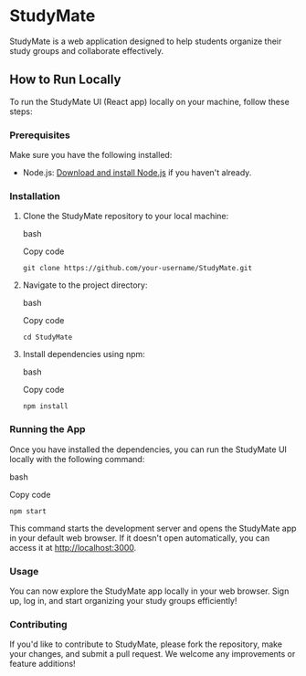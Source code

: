 StudyMate
=========

StudyMate is a web application designed to help students organize their study groups and collaborate effectively.

How to Run Locally
------------------

To run the StudyMate UI (React app) locally on your machine, follow these steps:

### Prerequisites

Make sure you have the following installed:

*   Node.js: [Download and install Node.js](https://nodejs.org/) if you haven't already.

### Installation

1.  Clone the StudyMate repository to your local machine:
    
    bash
    
    Copy code
    
    `git clone https://github.com/your-username/StudyMate.git`
    
2.  Navigate to the project directory:
    
    bash
    
    Copy code
    
    `cd StudyMate`
    
3.  Install dependencies using npm:
    
    bash
    
    Copy code
    
    `npm install`
    

### Running the App

Once you have installed the dependencies, you can run the StudyMate UI locally with the following command:

bash

Copy code

`npm start`

This command starts the development server and opens the StudyMate app in your default web browser. If it doesn't open automatically, you can access it at [http://localhost:3000](http://localhost:3000).

### Usage

You can now explore the StudyMate app locally in your web browser. Sign up, log in, and start organizing your study groups efficiently!

### Contributing

If you'd like to contribute to StudyMate, please fork the repository, make your changes, and submit a pull request. We welcome any improvements or feature additions!
